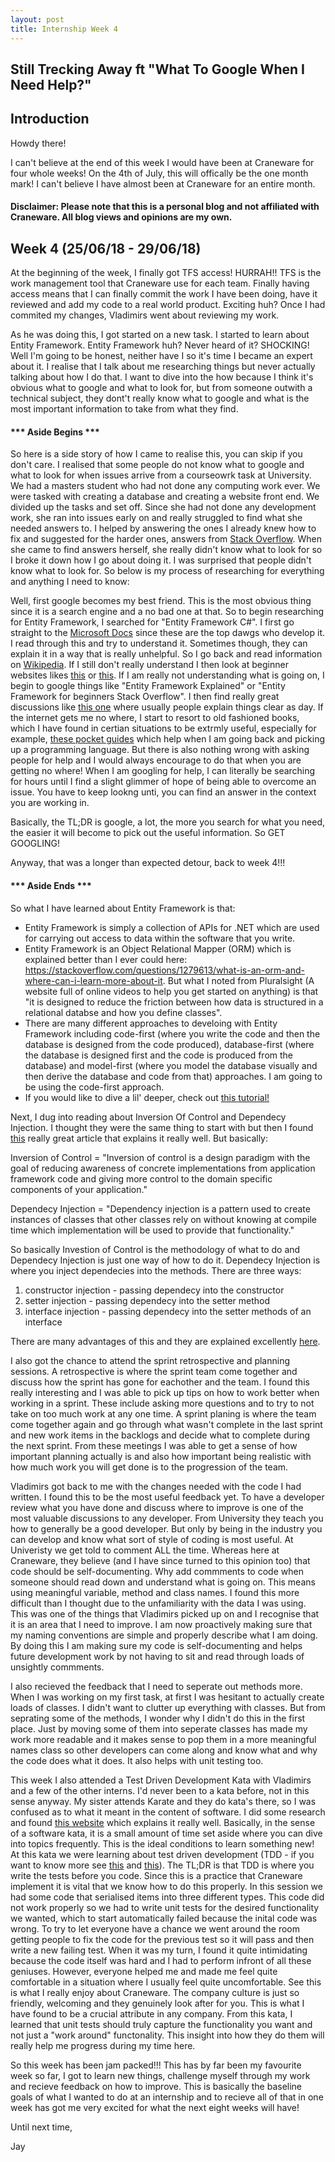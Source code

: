 ```yaml
---
layout: post
title: Internship Week 4
---
```

## Still Trecking Away ft "What To Google When I Need Help?"

## Introduction 
Howdy there! 

I can't believe at the end of this week I would have been at Craneware for four whole weeks! On the 4th of July, this will offically be the one month mark! I can't believe I have almost been at Craneware for an entire month.
#### Disclaimer: Please note that this is a personal blog and not affiliated with Craneware. All blog views and opinions are my own. 
## Week 4 (25/06/18 - 29/06/18)
At the beginning of the week, I finally got TFS access! HURRAH!! TFS is the work management tool that Craneware use for each team. Finally having access means that I can finally commit the work I have been doing, have it reviewed and add my code to a real world product. Exciting huh? Once I had commited my changes, Vladimirs went about reviewing my work. 

As he was doing this, I got started on a new task. I started to learn about Entity Framework. Entity Framework huh? Never heard of it? SHOCKING! Well I'm going to be honest, neither have I so it's time I became an expert about it. I realise that I talk about me researching things but never actually talking about how I do that. I want to dive into the how because I think it's obvious what to google and what to look for, but from someone outwith a technical subject, they dont't really know what to google and what is the most important information to take from what they find. 

#### *** Aside Begins ***
So here is a side story of how I came to realise this, you can skip if you don't care. I realised that some people do not know what to google and what to look for when issues arrive from a courseowrk task at University. We had a masters student who had not done any computing work ever. We were tasked with creating a database and creating a website front end. We divided up the tasks and set off. Since she had not done any development work, she ran into issues early on and really struggled to find what she needed answers to. I helped by answering the ones I already knew how to fix and suggested for the harder ones, answers from [Stack Overflow](https://stackoverflow.com/). When she came to find answers herself, she really didn't know what to look for so I broke it down how I go about doing it. I was surprised that people didn't know what to look for. So below is my process of researching for everything and anything I need to know: 

Well, first google becomes my best friend. This is the most obvious thing since it is a search engine and a no bad one at that. So to begin researching for Entity Framework, I searched for "Entity Framework C#". I first go straight to the [Microsoft Docs](https://docs.microsoft.com/en-us/dotnet/framework/data/adonet/ef/getting-started) since these are the top dawgs who develop it. I read through this and try to understand it. Sometimes though, they can explain it in a way that is really unhelpful. So I go back and read information on [Wikipedia](https://en.wikipedia.org/wiki/Entity_Framework). If I still don't really understand I then look at beginner websites likes [this](http://www.entityframeworktutorial.net/) or [this](https://www.codeproject.com/Articles/363040/An-Introduction-to-Entity-Framework-for-Absolute-B). If I am really not understanding what is going on, I begin to google things like "Entity Framework Explained" or "Entity Framework for beginners Stack Overflow". I then find really great discussions like [this one](https://stackoverflow.com/questions/11703759/please-explain-entity-framework-to-me-asp-net) where usually people explain things clear as day. If the internet gets me no where, I start to resort to old fashioned books, which I have found in certian situations to be extrmly useful, especially for example, [these pocket guides](https://www.amazon.co.uk/s/ref=nb_sb_noss?url=search-alias%3Dstripbooks&field-keywords=O%27Reilly+programming+pocket+guide&rh=n%3A266239%2Ck%3AO%27Reilly+programming+pocket+guide) which help when I am going back and picking up a programming language. But there is also nothing wrong with asking people for help and I would always encourage to do that when you are getting no where! When I am googling for help, I can literally be searching for hours until I find a slight glimmer of hope of being able to overcome an issue. You have to keep lookng unti, you can find an answer in the context you are working in.  

Basically, the TL;DR is google, a lot, the more you search for what you need, the easier it will become to pick out the useful information. So GET GOOGLING!

Anyway, that was a longer than expected detour, back to week 4!!!

#### *** Aside Ends ***

So what I have learned about Entity Framework is that:
- Entity Framework is simply a collection of APIs for .NET which are used for carrying out access to data within the software that you write. 
- Entity Framework is an Object Relational Mapper (ORM) which is explained better than I ever could here: <https://stackoverflow.com/questions/1279613/what-is-an-orm-and-where-can-i-learn-more-about-it>. But what I noted from Pluralsight (A website full of online videos to help you get started on anything) is that "it is designed to reduce the friction between how data is structured in a relational databse and how you define classes".
- There are many different approaches to develoing with Entity Framework including code-first (where you write the code and then the database is designed from the code produced), database-first (where the database is designed first and the code is produced from the database) and model-first (where you model the database visually and then derive the database and code from that) approaches. I am going to be using the code-first approach. 
- If you would like to dive a lil' deeper, check out [this tutorial!](https://www.tutorialspoint.com/entity_framework/index.htm)

Next, I dug into reading about Inversion Of Control and Dependecy Injection. I thought they were the same thing to start with but then I found [this](https://softwareengineering.stackexchange.com/questions/131451/difference-between-dependency-injection-di-and-inversion-of-control-ioc) really great article that explains it really well. But basically:

Inversion of Control = "Inversion of control is a design paradigm with the goal of reducing awareness of concrete implementations from application framework code and giving more control to the domain specific components of your application." 

Dependecy Injection = "Dependency injection is a pattern used to create instances of classes that other classes rely on without knowing at compile time which implementation will be used to provide that functionality."

So basically Investion of Control is the methodology of what to do and Dependecy Injection is just one way of how to do it. Dependecy Injection is where you inject dependecies into the methods. There are three ways: 

1. constructor injection - passing dependecy into the constructor 
2. setter injection - passing dependecy into the setter method 
3. interface injection - passing dependecy into the setter methods of an interface

There are many advantages of this and they are explained excellently [here](https://softwareengineering.stackexchange.com/questions/19203/what-are-the-benefits-of-using-dependency-injection-and-ioc-containers).

I also got the chance to attend the sprint retrospective and planning sessions. A retrospective is where the sprint team come together and discuss how the sprint has gone for eachother and the team. I found this really interesting and I was able to pick up tips on how to work better when working in a sprint. These include asking more questions and to try to not take on too much work at any one time.  A sprint planing is where the team come together again and go through what wasn't complete in the last sprint and new work items in the backlogs and decide what to complete during the next sprint. From these meetings I was able to get a sense of how important planning actually is and also how important being realistic with how much work you will get done is to the progression of the team. 

Vladimirs got back to me with the changes needed with the code I had written. I found this to be the most useful feedback yet. To have a developer review what you have done and discuss where to improve is one of the most valuable discussions to any developer. From University they teach you how to generally be a good developer. But only by being in the industry you can develop and know what sort of style of coding is most useful. At Univeristy we get told to comment ALL the time. Whereas here at Craneware, they believe (and I have since turned to this opinion too) that code should be self-documenting. Why add commments to code when someone should read down and understand what is going on. This means using meaningful variable, method and class names. I found this more difficult than I thought due to the unfamiliarity with the data I was using. This was one of the things that Vladimirs picked up on and I recognise that it is an area that I need to improve. I am now proactively making sure that my naming conventions are simple and properly describe what I am doing. By doing this I am making sure my code is self-documenting and helps future development work by not having to sit and read through loads of unsightly commments. 

I also recieved the feedback that I need to seperate out methods more. When I was working on my first task, at first I was hesitant to actually create loads of classes. I didn't want to clutter up everything with classes. But from seprating some of the methods, I wonder why I didn't do this in the first place. Just by moving some of them into seperate classes has made my work more readable and it makes sense to pop them in a more meaningful names class so other developers can come along and know what and why the code does what it does. It also helps with unit testing too. 

This week I also attended a Test Driven Development Kata with Vladimirs and a few of the other interns. I'd never been to a kata before, not in this sense anyway. My sister attends Karate and they do kata's there, so I was confused as to what it meant in the content of software. I did some research and found [this website](http://codekata.com/) which explains it really well. Basically, in the sense of a software kata, it is a small amount of time set aside where you can dive into topics frequently. This is the ideal conditions to learn something new! At this kata we were learning about test driven development (TDD - if you want to know more see [this](https://stackoverflow.com/questions/4303/why-should-i-practice-test-driven-development-and-how-should-i-start) and [this](https://stackoverflow.com/questions/804569/why-should-i-use-test-driven-development)). The TL;DR is that TDD is where you write the tests before you code. Since this is a practice that Craneware implement it is vital that we know how to do this properly. In this session we had some code that serialised items into three different types. This code did not work properly so we had to write unit tests for the desired functionality we wanted, which to start automatically failed because the inital code was wrong. To try to let everyone have a chance we went around the room getting people to fix the code for the previous test so it will pass and then write a new failing test. When it was my turn, I found it quite intimidating because the code itself was hard and I had to perform infront of all these geniuses. However, everyone helped me and made me feel quite comfortable in a situation where I usually feel quite uncomfortable. See this is what I really enjoy about Craneware. The company culture is just so friendly, welcoming and they genuinely look after for you. This is what I have found to be a crucial attribute in any company. From this kata, I learned that unit tests should truly capture the functionality you want and not just a "work around" functonality. This insight into how they do them will really help me progress during my time here. 

So this week has been jam packed!!! This has by far been my favourite week so far, I got to learn new things, challenge myself through my work and recieve feedback on how to improve. This is basically the baseline goals of what I wanted to do at an internship and to recieve all of that in one week has got me very excited for what the next eight weeks will have!

Until next time, 

Jay 
